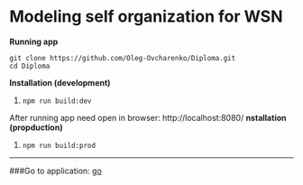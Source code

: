 # Modeling self organization for WSN
**Running app**
```
git clone https://github.com/Oleg-Ovcharenko/Diploma.git
cd Diploma
```
**Installation (development)**
1. ```npm run build:dev```

After running app need open in browser: http://localhost:8080/
**nstallation (propduction)**
1. ```npm run build:prod```
----
###Go to application: [go](https://oleg-ovcharenko.github.io/diploma.github.io/)
